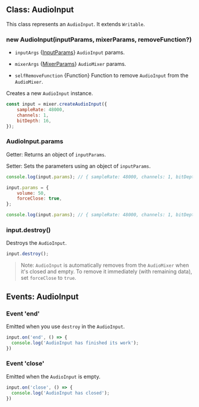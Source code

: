 ## Class: AudioInput
This class represents an `AudioInput`. It extends `Writable`.

### new AudioInput(inputParams, mixerParams, removeFunction?)
 - `inputArgs` {[InputParams](./AudioMixer.md#audiomixercreateaudioinputinputargs)} `AudioInput` params.
  
 - `mixerArgs` {[MixerParams](./AudioMixer.md#new-audiomixermixerparams)} `AudioMixer` params.
  
 - `selfRemoveFunction` {Function} Function to remove `AudioInput` from the `AudioMixer`.

Creates a new `AudioInput` instance.

```js
const input = mixer.createAudioInput({
    sampleRate: 48000,
    channels: 1,
    bitDepth: 16,
});
```

### AudioInput.params
Getter: Returns an object of `inputParams`.

Setter: Sets the parameters using an object of `inputParams`.

```js
console.log(input.params); // { sampleRate: 48000, channels: 1, bitDepth: 16 }

input.params = {
    volume: 50,
    forceClose: true,
};

console.log(input.params); // { sampleRate: 48000, channels: 1, bitDepth: 16, volume: 50, forceClose: true }
```

### input.destroy()
Destroys the `AudioInput`.

```js
input.destroy();
```

> Note: `AudioInput` is automatically removes from the `AudioMixer` when it's closed and empty.
> To remove it immediately (with remaining data), set `forceClose` to `true`.


## Events: AudioInput

### Event 'end'
Emitted when you use `destroy` in the `AudioInput`.

```js
input.on('end', () => {
  console.log('AudioInput has finished its work');
})
```

### Event 'close'
Emitted when the `AudioInput` is empty.

```js
input.on('close', () => {
  console.log('AudioInput has closed');
})
```